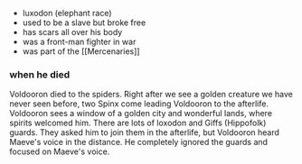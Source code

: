 * luxodon (elephant race)
* used to be a slave but broke free
* has scars all over his body
* was a front-man fighter in war
* was part of the [[Mercenaries]]

### when he died
Voldooron died to the spiders. Right after we see a golden creature we have never seen before, two Spinx come leading Voldooron to the afterlife. Voldooron sees a window of a golden city and wonderful lands, where spirits welcomed him. There are lots of loxodon and Giffs (Hippofolk) guards. They asked him to join them in the afterlife, but Voldooron heard Maeve's voice in the distance. He completely ignored the guards and focused on Maeve's voice.